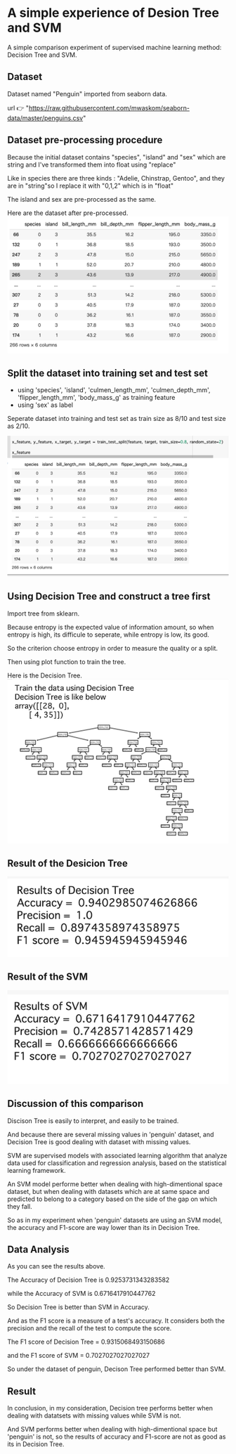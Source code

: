 # A simple experience of Desion Tree and SVM

A simple comparison experiment of supervised machine learning method: Decision Tree and SVM.

## Dataset

Dataset named "Penguin" imported from seaborn data.

url 👉 "https://raw.githubusercontent.com/mwaskom/seaborn-data/master/penguins.csv"

## Dataset pre-processing procedure

Because the initial dataset contains "species", "island" and "sex" which are string and I've transformed them into float using "replace"

Like in species there are three kinds : "Adelie, Chinstrap, Gentoo", and they are in "string"so I replace it with "0,1,2" which is in "float"

The island and sex are pre-processed as the same.

Here are the dataset after pre-processed.
![image](https://github.com/PearlCoastal/DecisionTree-SVM_comparison/blob/master/svm_dt/%E6%88%AA%E5%B1%8F0003-07-29%2017.37.41.png)

## Split the dataset into training set and test set

- using 'species', 'island', 'culmen_length_mm', 'culmen_depth_mm', 'flipper_length_mm', 'body_mass_g' as training feature
- using 'sex' as label

Seperate dataset into training and test set as train size as 8/10 and test size as 2/10.

![image](https://github.com/PearlCoastal/DecisionTree-SVM_comparison/blob/master/svm_dt/%E6%88%AA%E5%B1%8F0003-07-29%2017.46.17.png)

## Using Decision Tree and construct a tree first

Import tree from sklearn.

Because entropy is the expected value of information amount, so when entropy is high, its difficule to seperate, while entropy is low, its good.

So the criterion choose entropy in order to measure the quality or a split.

Then using plot function to train the tree.

Here is the Decision Tree.
![image](https://github.com/PearlCoastal/DecisionTree-SVM_comparison/blob/master/svm_dt/%E6%88%AA%E5%B1%8F0003-07-29%2017.52.25.png)

## Result of the Desicion Tree

![image](https://github.com/PearlCoastal/DecisionTree-SVM_comparison/blob/master/svm_dt/%E6%88%AA%E5%B1%8F0003-07-29%2017.38.08.png)

## Result of the SVM

![image](https://github.com/PearlCoastal/DecisionTree-SVM_comparison/blob/master/svm_dt/%E6%88%AA%E5%B1%8F0003-07-29%2017.38.26.png)

## Discussion of this comparison

Discison Tree is easily to interpret, and easily to be trained.

And because there are several missing values in 'penguin' dataset, and Decision Tree is good dealing with dataset with missing values.

SVM are supervised models with associated learning algorithm that analyze data used for classification and regression analysis, based on the statistical learning framework.

An SVM model performe better when dealing with high-dimentional space dataset, but when dealing with datasets which are at same space and predicted to belong to a category based on the side of the gap on which they fall.

So as in my experiment when 'penguin' datasets are using an SVM model, the accuracy and F1-score are way lower than its in Decision Tree.

## Data Analysis

As you can see the results above.

The Accuracy of Decision Tree is 0.9253731343283582

while the Accuracy of SVM is 0.6716417910447762

So Decision Tree is better than SVM in Accuracy.

And as the F1 score is a measure of a test's accuracy. It considers both the precision and the recall of the test to compute the score.

The F1 score of Decision Tree = 0.9315068493150686

and the F1 score of SVM = 0.7027027027027027

So under the dataset of penguin, Decison Tree performed better than SVM.

## Result

In conclusion, in my consideration, Decision tree performs better when dealing with datatsets with missing values while SVM is not.

And SVM performs better when dealing with high-dimentional space but 'penguin' is not, so the results of accuracy and F1-score are not as good as its in Decision Tree.

